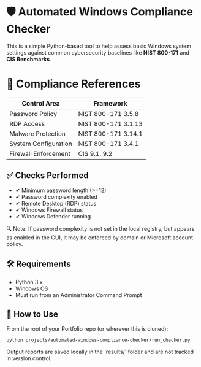 # 🛡️ Automated Windows Compliance Checker

This is a simple Python-based tool to help assess basic Windows system settings against common cybersecurity baselines like **NIST 800-171** and **CIS Benchmarks**.

# 📘 Compliance References
| Control Area         | Framework           |
| -------------------- | ------------------- |
| Password Policy      | NIST 800-171 3.5.8  |
| RDP Access           | NIST 800-171 3.1.13 |
| Malware Protection   | NIST 800-171 3.14.1 |
| System Configuration | NIST 800-171 3.4.1  |
| Firewall Enforcement | CIS 9.1, 9.2        |



## ✅ Checks Performed

- ✔ Minimum password length (>=12)
- ✔ Password complexity enabled
- ✔ Remote Desktop (RDP) status
- ✔ Windows Firewall status
- ✔ Windows Defender running

🔍 Note: If password complexity is not set in the local registry, but appears as enabled in the GUI, it may be enforced by domain or Microsoft account policy.
## 🛠 Requirements

- Python 3.x
- Windows OS
- Must run from an Administrator Command Prompt


## 🚀 How to Use

From the root of your Portfolio repo (or wherever this is cloned):

```bash
python projects/automated-windows-compliance-checker/run_checker.py
```

Output reports are saved locally in the 'results/' folder and are not tracked in version control.
